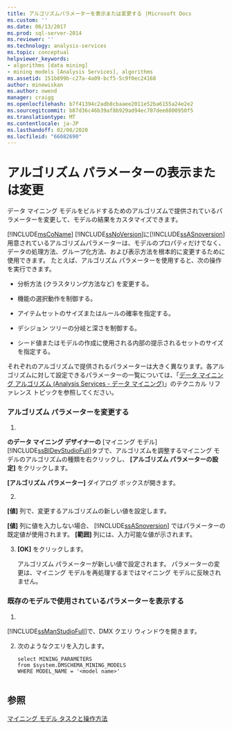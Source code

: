 ```yaml
---
title: アルゴリズムパラメーターを表示または変更する |Microsoft Docs
ms.custom: ''
ms.date: 06/13/2017
ms.prod: sql-server-2014
ms.reviewer: ''
ms.technology: analysis-services
ms.topic: conceptual
helpviewer_keywords:
- algorithms [data mining]
- mining models [Analysis Services], algorithms
ms.assetid: 151b899b-c27a-4a09-bcf5-5c9f0ec24168
author: minewiskan
ms.author: owend
manager: craigg
ms.openlocfilehash: b7f41394c2adb8cbaaee2011e52ba6155a24e2e2
ms.sourcegitcommit: b87d36c46b39af8b929ad94ec707dee8800950f5
ms.translationtype: MT
ms.contentlocale: ja-JP
ms.lasthandoff: 02/08/2020
ms.locfileid: "66082690"
---
```

# <a name="view-or-change-algorithm-parameters"></a>アルゴリズム パラメーターの表示または変更
  データ マイニング モデルをビルドするためのアルゴリズムで提供されているパラメーターを変更して、モデルの結果をカスタマイズできます。  
  
 [!INCLUDE[msCoName](../../includes/msconame-md.md)] [!INCLUDE[ssNoVersion](../../includes/ssnoversion-md.md)]に[!INCLUDE[ssASnoversion](../../includes/ssasnoversion-md.md)]用意されているアルゴリズムパラメーターは、モデルのプロパティだけでなく、データの処理方法、グループ化方法、および表示方法を根本的に変更するために使用できます。 たとえば、アルゴリズム パラメーターを使用すると、次の操作を実行できます。  
  
-   分析方法 (クラスタリング方法など) を変更する。  
  
-   機能の選択動作を制御する。  
  
-   アイテムセットのサイズまたはルールの確率を指定する。  
  
-   デシジョン ツリーの分岐と深さを制御する。  
  
-   シード値またはモデルの作成に使用される内部の提示されるセットのサイズを指定する。  
  
 それぞれのアルゴリズムで提供されるパラメーターは大きく異なります。各アルゴリズムに対して設定できるパラメーターの一覧については、「[データ マイニング アルゴリズム (Analysis Services - データ マイニング)](data-mining-algorithms-analysis-services-data-mining.md)」のテクニカル リファレンス トピックを参照してください。  
  
### <a name="change-an-algorithm-parameter"></a>アルゴリズム パラメーターを変更する  
  
1.  
  **のデータ マイニング デザイナーの** [マイニング モデル] [!INCLUDE[ssBIDevStudioFull](../../includes/ssbidevstudiofull-md.md)]タブで、アルゴリズムを調整するマイニング モデルのアルゴリズムの種類を右クリックし、 **[アルゴリズム パラメーターの設定]** をクリックします。  
  
     
  **[アルゴリズム パラメーター]** ダイアログ ボックスが開きます。  
  
2.  
  **[値]** 列で、変更するアルゴリズムの新しい値を設定します。  
  
     
  **[値]** 列に値を入力しない場合、 [!INCLUDE[ssASnoversion](../../includes/ssasnoversion-md.md)] ではパラメーターの既定値が使用されます。 
  **[範囲]** 列には、入力可能な値が示されます。  
  
3.  **[OK]** をクリックします。  
  
     アルゴリズム パラメーターが新しい値で設定されます。 パラメーターの変更は、マイニング モデルを再処理するまではマイニング モデルに反映されません。  
  
### <a name="view-the-parameters-used-in-an-existing-model"></a>既存のモデルで使用されているパラメーターを表示する  
  
1.  
  [!INCLUDE[ssManStudioFull](../../includes/ssmanstudiofull-md.md)]で、DMX クエリ ウィンドウを開きます。  
  
2.  次のようなクエリを入力します。  
  
    ```  
    select MINING_PARAMETERS   
    from $system.DMSCHEMA_MINING_MODELS  
    WHERE MODEL_NAME = '<model name>'  
  
    ```  
  
## <a name="see-also"></a>参照  
 [マイニング モデル タスクと操作方法](mining-model-tasks-and-how-tos.md)  
  
  
